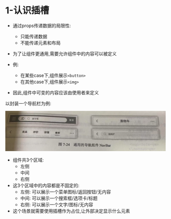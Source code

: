 # 1-认识插槽

- 通过props传递数据的局限性:
  - 只能传递数据
  - 不能传递元素和布局

- 为了让组件更通用,需要允许组件中的内容可以被定义
- 例:
  - 在某些case下,组件展示`<button>`
  - 在其他case下,组件展示`<img>`
- 因此,组件中可变的内容应该由使用者来定义

以封装一个导航栏为例:

![通用导航组件示意图](../img/通用导航组件示意图.png)

- 组件共3个区域:
  - 左侧
  - 中间
  - 右侧
- 这3个区域中的内容都是不固定的:
  - 左侧: 可以展示一个菜单图标/返回按钮/无内容
  - 中间: 可以展示一个搜索框/选项卡/标题
  - 右侧: 可以展示一个文字/图标/无内容
- 这个场景就需要使用插槽作为占位,让外部决定显示什么元素